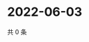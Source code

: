 # 2022-06-03

共 0 条

<!-- BEGIN WEIBO -->
<!-- 最后更新时间 Fri Jun 03 2022 05:01:16 GMT+0800 (China Standard Time) -->

<!-- END WEIBO -->
